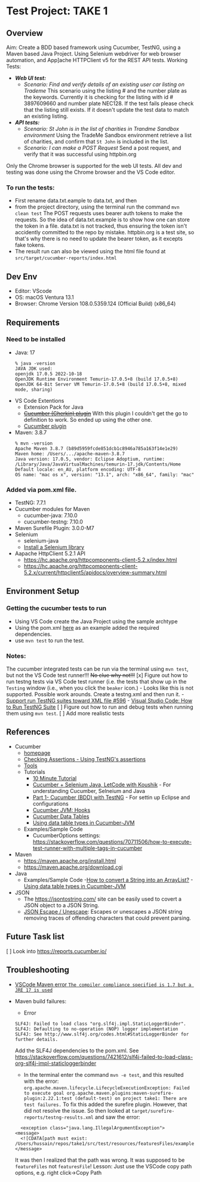 # Test Project: TAKE 1

## Overview
Aim: Create a BDD based framework using Cucumber, TestNG, using a Maven based Java Project. Using Selenium webdriver for web browser automation, and App]ache HTTPClient v5 for the REST API tests. 
Working Tests:
- ***Web UI test:***  
  - *Scenario: Find and verify details of an existing user car listing on Trademe* 
        This scenario using the listing # and the number plate as the keywords. Currently it is checking for the listing with id # 3897609660 and number plate NEC128. If the test fails please check that the listing still exists. If it doesn't update the test data to match an existing listing. 
- ***API tests:***
    - *Scenario: St John is in the list of charities in Trandme Sandbox environment*
        Using the TradeMe Sandbox environment retrieve a list of charities, and confirm that `St John` is included in the list.
    - *Scenario: I can make a POST Request*
        Send a post request, and verify that it was successful using httpbin.org

Only the Chrome browser is supported for the web UI tests. All dev and testing was done using the Chrome browser and the VS Code editor. 

### To run the tests:
- First rename data.txt.eample to data.txt, and then
- from the project directory, using the terminal run the command `mvn clean test`
The POST requests uses bearer auth tokens to make the requests. So the idea of data.txt.example is to show how one can store the token in a file. data.txt is not tracked, thus ensuring the token isn't accidently committed to the repo by mistake. httpbin.org is a test site, so that's why there is no need to update the bearer token, as it excepts fake tokens. 
- The result run can also be viewed using the html file found at `src/target/cucumber-reports/index.html`

## Dev Env
- Editor: VScode
- OS: macOS Ventura 13.1
- Browser: Chrome Version 108.0.5359.124 (Official Build) (x86_64)


## Requirements
### Need to be installed
- Java: 17
    ```
    % java -version
    JAVA JDK used:
    openjdk 17.0.5 2022-10-18
    OpenJDK Runtime Environment Temurin-17.0.5+8 (build 17.0.5+8)
    OpenJDK 64-Bit Server VM Temurin-17.0.5+8 (build 17.0.5+8, mixed mode, sharing)
    ```
- VS Code Extentions
    - Extension Pack for Java
    - ~~[Cucumber (Gherkin) plugin](https://marketplace.visualstudio.com/items?itemName=alexkrechik.cucumberautocomplete)~~ With this plugin I couldn't get the go to definition to work. So ended up using the other one. 
    - [Cucumber plugin](https://marketplace.visualstudio.com/items?itemName=CucumberOpen.cucumber-official)
- Maven: 3.8.7
    ```
    % mvn -version
    Apache Maven 3.8.7 (b89d5959fcde851dcb1c8946a785a163f14e1e29)
    Maven home: /Users/.../apache-maven-3.8.7
    Java version: 17.0.5, vendor: Eclipse Adoptium, runtime: /Library/Java/JavaVirtualMachines/temurin-17.jdk/Contents/Home
    Default locale: en_AU, platform encoding: UTF-8
    OS name: "mac os x", version: "13.1", arch: "x86_64", family: "mac"
    ```
### Added via pom.xml file. 
- TestNG: 7.7.1
- Cucumber modules for Maven
    - cucumber-java: 7.10.0
    - cucumber-testng: 7.10.0
- Maven Surefile Plugin: 3.0.0-M7
- Selenium
    - selenium-java
    - [Install a Selenium library](https://www.selenium.dev/documentation/webdriver/getting_started/install_library/)
- Aapache HttpClient 5.2.1 API
  - https://hc.apache.org/httpcomponents-client-5.2.x/index.html
  - https://hc.apache.org/httpcomponents-client-5.2.x/current/httpclient5/apidocs/overview-summary.html

## Environment Setup
### Getting the cucumber tests to run
- Using VS Code create the Java Project using the sample archtype
- Using the pom.xml [here](https://github.com/pardawalla/automation-test-v2/blob/main/pom.xml) as an example added the required dependencies. 
- use `mvn test` to run the test. 

### Notes:
The cucumber integrated tests can be run via the terminal using `mvn test`, but not the VS Code test runner!!! ~~No clue why not!!!~~
[x] Figure out how to run testng tests via VS Code test runner (i.e. the tests that show up in the `Testing` window (i.e., when you click the `beaker` icon.)
    - Looks like this is not supported. Possible work arounds. Create a testng.xml and then run it. 
        - [Support run TestNG suites toward XML file #596](https://github.com/microsoft/vscode-java-test/issues/596)
        - [Visual Studio Code: How to Run TestNG Suite]( https://wenijinew.medium.com/visual-studio-code-run-testng-suite-87b50d8e1b7f)
[ ] Figure out how to run and debug tests when running them using `mvn test`. 
[ ] Add more realistic tests

## References
- Cucumber
    - [homepage](https://cucumber.io/)
    - [Checking Assertions - Using TestNG's assertions](https://cucumber.io/docs/cucumber/checking-assertions/#java)
    - [Tools](https://cucumber.io/docs/tools/general/)
    - Tutorials
        - [10 Minute Tutorial](https://cucumber.io/docs/guides/10-minute-tutorial/?lang=java)
        - [Cucumber + Selenium Java, LetCode with Koushik](https://www.youtube.com/playlist?list=PL699Xf-_ilW6oK3_otMtu7BPqiy0VlkE-) - For understanding Cucumber, Selneium and Java
        - [Part 1- Cucumber (BDD) with TestNG](https://www.youtube.com/watch?v=XnkNsl88vho) - For settin up Eclipse and configurations
        - [Cucumber JVM: Hooks](https://zsoltfabok.com/blog/2012/09/cucumber-jvm-hooks/)
        - [Cucumber Data Tables](https://www.baeldung.com/cucumber-data-tables)
        - [Using data table types in Cucumber-JVM](https://www.ontestautomation.com/using-data-table-types-in-cucumber-jvm/)
    - Examples/Sample Code
        - CucumberOptions settings: https://stackoverflow.com/questions/70711506/how-to-execute-test-runner-with-multiple-tags-in-cucumber
- Maven
    - https://maven.apache.org/install.html
    - https://maven.apache.org/download.cgi
- Java
    - Examples/Sample Code
        -[How to convert a String into an ArrayList?](https://stackoverflow.com/questions/7347856/how-to-convert-a-string-into-an-arraylist)
        -[Using data table types in Cucumber-JVM](https://github.com/basdijkstra/ota-examples/tree/master/cucumber-data-tables/src/test/java/stepdefinitions)
- JSON
    - The https://jsontostring.com/ site can be easily used to covert a JSON object to a JSON String.
    - [JSON Escape / Unescape](https://www.freeformatter.com/json-escape.html): Escapes or unescapes a JSON string removing traces of offending characters that could prevent parsing.


## Future Task list
[ ] Look into https://reports.cucumber.io/

## Troubleshooting
- [VSCode Maven error `The compiler compliance specified is 1.7 but a JRE 17 is used`](https://stackoverflow.com/questions/60498063/vscode-maven-error-the-compiler-compliance-specified-is-1-7-but-a-jre-13-is-use)
- Maven build failures:
    - Error
    ```
    SLF4J: Failed to load class "org.slf4j.impl.StaticLoggerBinder".
    SLF4J: Defaulting to no-operation (NOP) logger implementation
    SLF4J: See http://www.slf4j.org/codes.html#StaticLoggerBinder for further details.
    ```
    Add the SLF4J dependencies to the pom.xml. See https://stackoverflow.com/questions/7421612/slf4j-failed-to-load-class-org-slf4j-impl-staticloggerbinder

    - In the terminal enter the command `mvn -e test`, and this resulted with the error:
     `org.apache.maven.lifecycle.LifecycleExecutionException: Failed to execute goal org.apache.maven.plugins:maven-surefire-plugin:2.22.1:test (default-test) on project take1: There are test failures.`
    To fix this added the surefire plugin. However, that did not resolve the issue. So then looked at `target/surefire-reports/testng-results.xml` and saw the error:
    ```
      <exception class="java.lang.IllegalArgumentException">
    <message>
      <![CDATA[path must exist: /Users/hussain/repos/take1/src/test/resources/featuresFiles/example.feature]]>
    </message>
    ```
    It was then I realized that the path was wrong. It was supposed to be `featureFiles` not `featuresFile`! 
    Lesson: Just use the VSCode copy path options, e.g. right click->Copy Path
